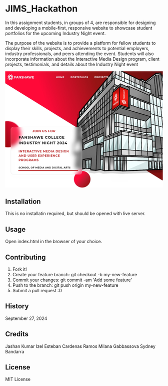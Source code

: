 # JIMS_Hackathon

In this assignment students, in groups of 4, are responsible for designing and developing a mobile-first, responsive website to showcase student portfolios for the upcoming Industry Night event. 

The purpose of the website is to provide a platform for fellow students to display their skills, projects, and achievements to potential employers, industry professionals, and peers attending the event. Students will also incorporate information about the Interactive Media Design program, client projects, testimonials, and details about the Industry Night event

![Webpage](images/readme-image.jpg)

## Installation
This is no installatin required, but should be opened with live server.

## Usage
Open index.html in the browser of your choice.

## Contributing
1. Fork it!
2. Create your feature branch: git checkout -b my-new-feature
3. Commit your changes: git commit -am 'Add some feature'
4. Push to the branch: git push origin my-new-feature
5. Submit a pull request :D

## History
September 27, 2024

## Credits
Jashan Kumar
Izel Esteban Cardenas Ramos
Milana Gabbassova
Sydney Bandarra


## License
MIT License